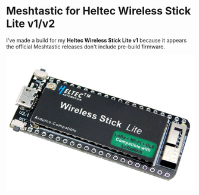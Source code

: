 # Meshtastic for Heltec Wireless Stick Lite v1/v2

I've made a build for my **Heltec Wireless Stick Lite v1** because it appears the official Meshtastic releases don't include pre-build firmware.


![](wsl-1.jpg)
